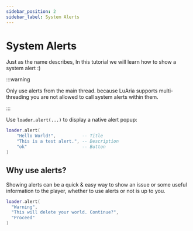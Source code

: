 ```yaml
---
sidebar_position: 2
sidebar_label: System Alerts
---
```


# System Alerts
Just as the name describes, In this tutorial we will learn how to show a system alert :)

:::warning 

Only use alerts from the main thread. because LuAria supports multi-threading you are not allowed to call system alerts within them.

:::

Use `loader.alert(...)` to display a native alert popup:
```lua
loader.alert(
    "Hello World!",          -- Title
    "This is a test alert.", -- Description
    "ok"                     -- Button
)
```

## Why use alerts?
Showing alerts can be a quick & easy way to show an issue or some useful information to the player, whether to use alerts or not is up to you.
```lua
loader.alert(
  "Warning",
  "This will delete your world. Continue?",
  "Proceed"
)
```